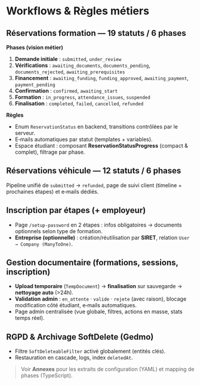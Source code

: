 # Workflows & Règles métiers

## Réservations formation — 19 statuts / 6 phases

**Phases (vision métier)**  
1. **Demande initiale** : `submitted`, `under_review`  
2. **Vérifications** : `awaiting_documents`, `documents_pending`, `documents_rejected`, `awaiting_prerequisites`  
3. **Financement** : `awaiting_funding`, `funding_approved`, `awaiting_payment`, `payment_pending`  
4. **Confirmation** : `confirmed`, `awaiting_start`  
5. **Formation** : `in_progress`, `attendance_issues`, `suspended`  
6. **Finalisation** : `completed`, `failed`, `cancelled`, `refunded`

**Règles**  
- Enum `ReservationStatus` en backend, transitions contrôlées par le serveur.  
- E‑mails automatiques par statut (templates + variables).  
- Espace étudiant : composant **ReservationStatusProgress** (compact & complet), filtrage par phase.

## Réservations véhicule — 12 statuts / 6 phases
Pipeline unifié de `submitted` → `refunded`, page de suivi client (timeline + prochaines étapes) et e‑mails dédiés.

## Inscription par étapes (+ employeur)
- Page `/setup-password` en 2 étapes : infos obligatoires → documents optionnels selon type de formation.  
- **Entreprise (optionnelle)** : création/réutilisation par **SIRET**, relation `User → Company (ManyToOne)`.

## Gestion documentaire (formations, sessions, inscription)
- **Upload temporaire** (`TempDocument`) → **finalisation** sur sauvegarde → **nettoyage auto** (>24h).  
- **Validation admin** : `en_attente` · `valide` · `rejete` (avec raison), blocage modification côté étudiant, e‑mails automatiques.  
- Page admin centralisée (vue globale, filtres, actions en masse, stats temps réel).

## RGPD & Archivage SoftDelete (Gedmo)
- Filtre `SoftDeleteableFilter` activé globalement (entités clés).  
- Restauration en cascade, logs, index `deletedAt`.

> Voir **Annexes** pour les extraits de configuration (YAML) et mapping de phases (TypeScript).